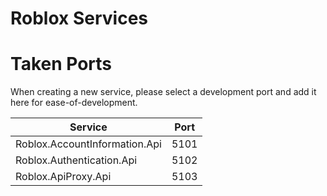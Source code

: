 # Roblox Services

# Taken Ports

When creating a new service, please select a development port and add it here for ease-of-development.

| Service                       | Port |
|---|---|
| Roblox.AccountInformation.Api | 5101 |
| Roblox.Authentication.Api     | 5102 |
| Roblox.ApiProxy.Api           | 5103 |